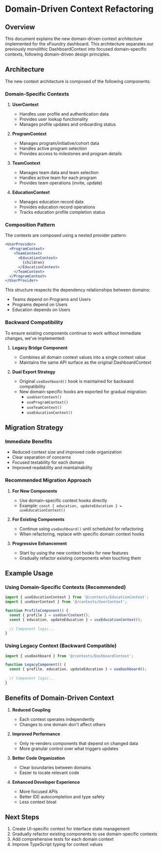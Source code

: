 # Domain-Driven Context Refactoring

## Overview

This document explains the new domain-driven context architecture implemented for the xFoundry dashboard. This architecture separates our previously monolithic DashboardContext into focused domain-specific contexts, following domain-driven design principles.

## Architecture

The new context architecture is composed of the following components:

### Domain-Specific Contexts

1. **UserContext**
   - Handles user profile and authentication data
   - Provides user lookup functionality
   - Manages profile updates and onboarding status

2. **ProgramContext**
   - Manages program/initiative/cohort data
   - Handles active program selection
   - Provides access to milestones and program details

3. **TeamContext**
   - Manages team data and team selection
   - Handles active team for each program
   - Provides team operations (invite, update)

4. **EducationContext**
   - Manages education record data
   - Provides education record operations
   - Tracks education profile completion status

### Composition Pattern

The contexts are composed using a nested provider pattern:

```jsx
<UserProvider>
  <ProgramContext>
    <TeamContext>
      <EducationContext>
        {children}
      </EducationContext>
    </TeamContext>
  </ProgramContext>
</UserProvider>
```

This structure respects the dependency relationships between domains:
- Teams depend on Programs and Users
- Programs depend on Users
- Education depends on Users

### Backward Compatibility

To ensure existing components continue to work without immediate changes, we've implemented:

1. **Legacy Bridge Component**
   - Combines all domain context values into a single context value
   - Maintains the same API surface as the original DashboardContext

2. **Dual Export Strategy**
   - Original `useDashboard()` hook is maintained for backward compatibility
   - New domain-specific hooks are exported for gradual migration:
     - `useUserContext()`
     - `useProgramContext()`
     - `useTeamContext()`
     - `useEducationContext()`

## Migration Strategy

### Immediate Benefits

- Reduced context size and improved code organization
- Clear separation of concerns
- Focused testability for each domain
- Improved readability and maintainability

### Recommended Migration Approach

1. **For New Components**
   - Use domain-specific context hooks directly
   - Example: `const { education, updateEducation } = useEducationContext()`

2. **For Existing Components**
   - Continue using `useDashboard()` until scheduled for refactoring
   - When refactoring, replace with specific domain context hooks

3. **Progressive Enhancement**
   - Start by using the new context hooks for new features
   - Gradually refactor existing components when touching them

## Example Usage

### Using Domain-Specific Contexts (Recommended)

```jsx
import { useEducationContext } from '@/contexts/EducationContext';
import { useUserContext } from '@/contexts/UserContext';

function ProfileComponent() {
  const { profile } = useUserContext();
  const { education, updateEducation } = useEducationContext();
  
  // Component logic...
}
```

### Using Legacy Context (Backward Compatible)

```jsx
import { useDashboard } from '@/contexts/DashboardContext';

function LegacyComponent() {
  const { profile, education, updateEducation } = useDashboard();
  
  // Component logic...
}
```

## Benefits of Domain-Driven Context

1. **Reduced Coupling**
   - Each context operates independently
   - Changes to one domain don't affect others

2. **Improved Performance**
   - Only re-renders components that depend on changed data
   - More granular control over what triggers updates

3. **Better Code Organization**
   - Clear boundaries between domains
   - Easier to locate relevant code

4. **Enhanced Developer Experience**
   - More focused APIs
   - Better IDE autocompletion and type safety
   - Less context bloat

## Next Steps

1. Create UI-specific context for interface state management
2. Gradually refactor existing components to use domain-specific contexts
3. Add comprehensive tests for each domain context
4. Improve TypeScript typing for context values